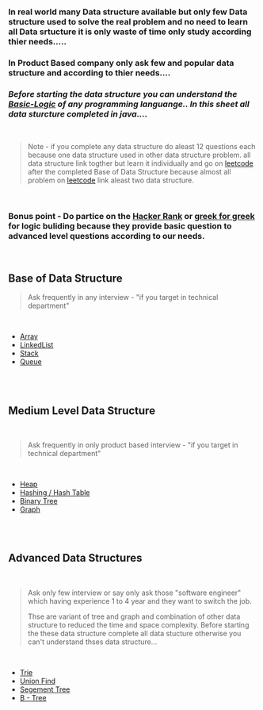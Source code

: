 ### In real world many Data structure available but only few Data structure used to solve the real problem and no need to learn all Data srtucture it is only waste of time only study according thier needs.....

### In Product Based company only ask few and popular data structure and according to thier needs....

### *Before starting the data structure you can understand the [Basic-Logic](https://github.com/ji-kapil/DSA-Questions/tree/main/Basic-Logic) of any programming languange.. In this sheet all data sturcture completed in java....*

<br>

>Note -  if you complete any data structure do aleast 12 questions each because one data structure used in other data structure problem. all data structure link togther but learn it individually and go on [leetcode](https://leetcode.com) after the completed Base of Data Structure because almost all problem on [leetcode](https://leetcode.com) link aleast two data structure.

<br>

### Bonus point - Do partice on the [Hacker Rank](https://www.hackerrank.com)  or  [greek for greek](https://www.geeksforgeeks.org) for logic buliding because they provide basic question to advanced level questions according to our needs.

<br>

## Base of Data Structure

 > Ask frequently in any interview - "if you target in technical department"

<br>

- [Array](https://github.com/ji-kapil/DSA-Questions/tree/main/Data-Structure/Array)
- [LinkedList](https://github.com/ji-kapil/DSA-Questions/tree/main/Data-Structure/LinkedList)
- [Stack](https://github.com/ji-kapil/DSA-Questions/tree/main/Data-Structure/Stacks)
- [Queue](https://github.com/ji-kapil/DSA-Questions/tree/main/Data-Structure/Queues)

<br><br>

## Medium Level Data Structure

<br>

>Ask frequently in only product based interview - "if you target in technical department"

<br> 

- [Heap](https://github.com/ji-kapil/DSA-Questions/tree/main/Data-Structure/Heap)
- [Hashing / Hash Table](https://github.com/ji-kapil/DSA-Questions/tree/main/Data-Structure/Hash-Table)
- [Binary Tree](https://github.com/ji-kapil/DSA-Questions/tree/main/Data-Structure/Binary-Tree)
- [Graph](https://github.com/ji-kapil/DSA-Questions/tree/main/Data-Structure/Graphs)

<br><br>


## Advanced Data Structures

<br>

>Ask only few interview or say only ask those "software engineer" which having experience 1 to 4 year and they want to switch the job.
>
>Thse are variant of tree and graph and combination of other data structure to reduced the time and space complexity. Before starting the these data structure complete all data stucture otherwise you can't understand thses data structure...

<br>

- [Trie](https://github.com/ji-kapil/DSA-Questions/tree/main/Data-Structure/Trie)
- [Union Find](https://github.com/ji-kapil/DSA-Questions/tree/main/Data-Structure/Union-Find)
- [Segement Tree](https://github.com/ji-kapil/DSA-Questions/tree/main/Data-Structure/Segement-Tree)
- [B - Tree](https://github.com/ji-kapil/DSA-Questions/tree/main/Data-Structure/B-Tree)


